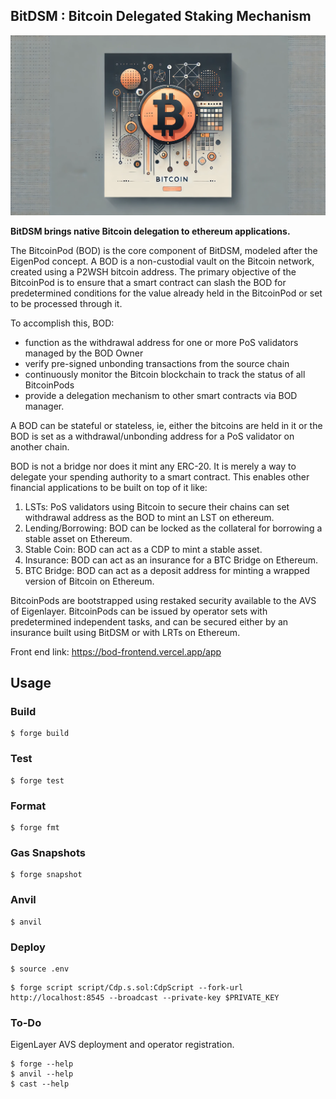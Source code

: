 ## BitDSM : Bitcoin Delegated Staking Mechanism

![Bitcoin Abstract Cover](./assets/cover.webp)

**BitDSM brings native Bitcoin delegation to ethereum applications.**

The BitcoinPod (BOD) is the core component of BitDSM, modeled after the EigenPod concept. A BOD is a non-custodial vault on the Bitcoin network, created using a P2WSH bitcoin address. The primary objective of the BitcoinPod is to ensure that a smart contract can slash the BOD for predetermined conditions for the value already held in the BitcoinPod or set to be processed through it.

To accomplish this, BOD:

- function as the withdrawal address for one or more PoS validators managed by the BOD Owner
- verify pre-signed unbonding transactions from the source chain
- continuously monitor the Bitcoin blockchain to track the status of all BitcoinPods
- provide a delegation mechanism to other smart contracts via BOD manager.

A BOD can be stateful or stateless, ie, either the bitcoins are held in it or the BOD is set as a withdrawal/unbonding address for a PoS validator on another chain.

BOD is not a bridge nor does it mint any ERC-20. It is merely a way to delegate your spending authority to a smart contract. This enables other financial applications to be built on top of it like:

1. LSTs: PoS validators using Bitcoin to secure their chains can set withdrawal address as the BOD to mint an LST on ethereum.
2. Lending/Borrowing: BOD can be locked as the collateral for borrowing a stable asset on Ethereum.
3. Stable Coin: BOD can act as a CDP to mint a stable asset.
4. Insurance: BOD can act as an insurance for a BTC Bridge on Ethereum.
5. BTC Bridge: BOD can act as a deposit address for minting a wrapped version of Bitcoin on Ethereum.

BitcoinPods are bootstrapped using restaked security available to the AVS of Eigenlayer. BitcoinPods can be issued by operator sets with predetermined independent tasks, and can be secured either by an insurance built using BitDSM or with LRTs on Ethereum.

Front end link: https://bod-frontend.vercel.app/app

## Usage

### Build

```shell
$ forge build
```

### Test

```shell
$ forge test
```

### Format

```shell
$ forge fmt
```

### Gas Snapshots

```shell
$ forge snapshot
```

### Anvil

```shell
$ anvil
```

### Deploy

```shell
$ source .env
```

```shell
$ forge script script/Cdp.s.sol:CdpScript --fork-url http://localhost:8545 --broadcast --private-key $PRIVATE_KEY
```

### To-Do

EigenLayer AVS deployment and operator registration.

```shell
$ forge --help
$ anvil --help
$ cast --help
```

